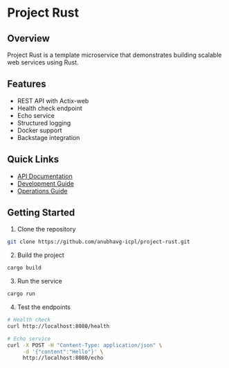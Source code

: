 # Project Rust

## Overview

Project Rust is a template microservice that demonstrates building scalable web services using Rust.

## Features

- REST API with Actix-web
- Health check endpoint
- Echo service
- Structured logging
- Docker support
- Backstage integration

## Quick Links

- [API Documentation](api.md)
- [Development Guide](development.md)
- [Operations Guide](operations.md)

## Getting Started

1. Clone the repository
```bash
git clone https://github.com/anubhavg-icpl/project-rust.git
```

2. Build the project
```bash
cargo build
```

3. Run the service
```bash
cargo run
```

4. Test the endpoints
```bash
# Health check
curl http://localhost:8080/health

# Echo service
curl -X POST -H "Content-Type: application/json" \
     -d '{"content":"Hello"}' \
     http://localhost:8080/echo
```